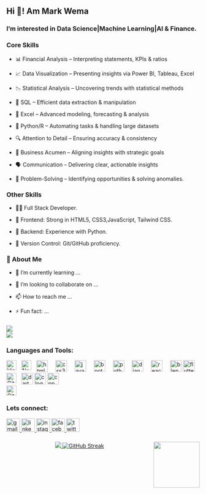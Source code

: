 <h2>Hi 👋! Am Mark Wema</h2>

<h3>I’m interested in Data Science|Machine Learning|AI & Finance.</h3>

<h3>Core Skills</h3>

- 📊 Financial Analysis – Interpreting statements, KPIs & ratios

- 📈 Data Visualization – Presenting insights via Power BI, Tableau, Excel

- 📉 Statistical Analysis – Uncovering trends with statistical methods

- 🧠 SQL – Efficient data extraction & manipulation

- 🧾 Excel – Advanced modeling, forecasting & analysis

- 🐍 Python/R – Automating tasks & handling large datasets

- 🔍 Attention to Detail – Ensuring accuracy & consistency

- 💼 Business Acumen – Aligning insights with strategic goals

- 🗣️ Communication – Delivering clear, actionable insights

- 🧩 Problem-Solving – Identifying opportunities & solving anomalies.

<h3>Other Skills</h3>

- 👨‍💻 Full Stack Developer.

- 🎨 Frontend: Strong in HTML5, CSS3,JavaScript, Tailwind CSS.
  
- 🚀 Backend: Experience with Python.
  
- 📝 Version Control: Git/GitHub proficiency.

<h3> 👀 About Me</h3>

- 🌱 I’m currently learning ...

- 💞️ I’m looking to collaborate on ...
  
- 📫 How to reach me ...
  
- ⚡ Fun fact: ...


###
![](https://github-readme-stats.vercel.app/api?username=Markwema86&theme=radical&hide_border=false&include_all_commits=false&count_private=false)<br/>
![](https://github-readme-stats.vercel.app/api/top-langs/?username=Markwema86&theme=radical&hide_border=false&include_all_commits=false&count_private=false&layout=compact)


###
### Languages and Tools:
<div align="left">
  <img align="left" alt="Visual Studio Code" width="26px" src="https://cdn.jsdelivr.net/gh/devicons/devicon/icons/vscode/vscode-original.svg" style="padding-right:10px;" />
  <img src="https://cdn.jsdelivr.net/gh/devicons/devicon/icons/html5/html5-original.svg" height="30" alt="html5 logo"  />
  <img width="12" />
  <img src="https://cdn.jsdelivr.net/gh/devicons/devicon/icons/css3/css3-original.svg" height="30" alt="css3 logo"  />
  <img width="12" />
  <img src="https://cdn.jsdelivr.net/gh/devicons/devicon/icons/javascript/javascript-original.svg" height="30" alt="javascript logo"  />
  <img width="12" />
  <img src="https://cdn.jsdelivr.net/gh/devicons/devicon/icons/bootstrap/bootstrap-original.svg" height="30" alt="bootstrap logo"  />
  <img width="12" />
  <img src="https://cdn.jsdelivr.net/gh/devicons/devicon/icons/python/python-original.svg" height="30" alt="python logo"  />
  <img width="12" />
  <img src="https://cdn.jsdelivr.net/gh/devicons/devicon/icons/django/django-plain.svg" height="30" alt="django logo"  />
  <img width="12" />
  <img src="https://cdn.jsdelivr.net/gh/devicons/devicon/icons/react/react-original.svg" height="30" alt="react logo"  />
  <img align="left" alt="Node.js" width="26px" src="https://cdn.jsdelivr.net/gh/devicons/devicon/icons/nodejs/nodejs-original.svg" style="padding-right:10px;" />
  <img width="12" />
  <img src="https://cdn.jsdelivr.net/gh/devicons/devicon/icons/blender/blender-original.svg" height="30" alt="blender logo"  />
  <img src="https://cdn.jsdelivr.net/gh/devicons/devicon/icons/flutter/flutter-original.svg" height="30" alt="flutter logo"  />
  <img src="https://cdn.jsdelivr.net/gh/devicons/devicon/icons/dart/dart-original.svg" height="30" alt="dart logo"  />
  <img src="https://cdn.jsdelivr.net/gh/devicons/devicon/icons/c/c-original.svg" height="30" alt="c logo"  />
  <img src="https://cdn.jsdelivr.net/gh/devicons/devicon/icons/cplusplus/cplusplus-original.svg" height="30" alt="cpp_logo" />
  <img align="left" alt="Git" width="26px" src="https://cdn.jsdelivr.net/gh/devicons/devicon/icons/git/git-original.svg" style="padding-right:10px;" />
<img align="left" alt="GitHub" width="26px" src="https://user-images.githubusercontent.com/3369400/139447912-e0f43f33-6d9f-45f8-be46-2df5bbc91289.png" style="padding-right:1000px;" />
</div>


<br clear="both">

### Lets connect:
<div align="left">
  <a href="mailto:okothbarack90@gmail.com" target="_blank">
    <img src="https://img.shields.io/static/v1?message=Gmail&logo=gmail&label=&color=D14836&logoColor=white&labelColor=&style=for-the-badge" height="35" alt="gmail logo"  />
  </a>
  <a href="https://www.linkedin.com/in/n-barrack-okoth-06b08a2b0/" target="_blank">
    <img src="https://img.shields.io/static/v1?message=LinkedIn&logo=linkedin&label=&color=0077B5&logoColor=white&labelColor=&style=for-the-badge" height="35" alt="linkedin logo"  />
  </a>
  <a href="https://www.instagram.com/rez.roxie/" target="_blank">
    <img src="https://img.shields.io/static/v1?message=Instagram&logo=instagram&label=&color=E4405F&logoColor=white&labelColor=&style=for-the-badge" height="35" alt="instagram logo"  />
  </a>
  <a href="https://www.facebook.com/profile.php?id=61561851066559" target="_blank">
    <img src="https://img.shields.io/static/v1?message=Facebook&logo=facebook&label=&color=1877F2&logoColor=white&labelColor=&style=for-the-badge" height="35" alt="facebook logo"  />
  </a>
  <a href="https://x.com/Nikolai_Rez" target="_blank">
    <img src="https://img.shields.io/static/v1?message=Twitter&logo=twitter&label=&color=1DA1F2&logoColor=white&labelColor=&style=for-the-badge" height="35" alt="twitter logo"  />
  </a>
  
</div>

###
<div align="center">
    <a href="https://github.com/Rez-create">
      <img src="http://github-profile-summary-cards.vercel.app/api/cards/profile-details?username=Rez-create&theme=transparent" />
    </a>
    <a href="https://git.io/streak-stats">
      <img src="https://github-readme-streak-stats-seven-azure.vercel.app?user=Rez-create&theme=tokyonight-duo&exclude_days=Sun" alt="GitHub Streak" />
    </a>
  <a>
    <img align="right" height="120" src="https://media.giphy.com/media/v1.Y2lkPTc5MGI3NjExdGIwdDhjN3dma293YXZlNHBjbWdsdDF4aGx0NzJxcTl5ZXB3djN4cSZlcD12MV9naWZzX3NlYXJjaCZjdD1n/S2IfEQqgWc0AH4r6Al/giphy.gif"  />
  </a>
</div>








<!---
Markwema86/Markwema86 is a ✨ special ✨ repository because its `README.md` (this file) appears on your GitHub profile.
You can click the Preview link to take a look at your changes.
--->
